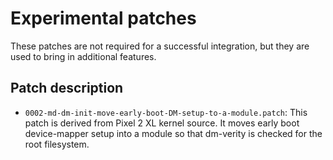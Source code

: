 # Experimental patches

These patches are not required for a successful integration, but they are used
to bring in additional features.

## Patch description

* `0002-md-dm-init-move-early-boot-DM-setup-to-a-module.patch`: This patch is
  derived from Pixel 2 XL kernel source. It moves early boot device-mapper setup
  into a module so that dm-verity is checked for the root filesystem.
